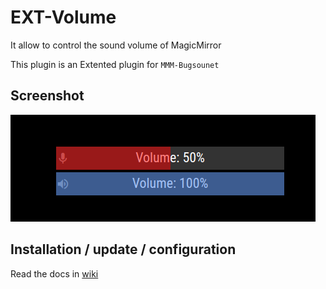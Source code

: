 # EXT-Volume

It allow to control the sound volume of MagicMirror

This plugin is an Extented plugin for `MMM-Bugsounet`

## Screenshot

![screenshot](https://raw.githubusercontent.com/bugsounet/MMM-Bugsounet/dev/EXTs/EXT-Volume/resources/screenshot.png)

## Installation / update / configuration

Read the docs in [wiki](https://github.com/bugsounet/MMM-Bugsounet/wiki/EXT%E2%80%90Volume)
